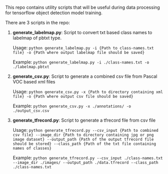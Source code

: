 This repo contains utility scripts that will be useful during data processing for tensorflow object detection model training.

There are 3 scripts in the repo:
1. **generate_labelmap.py**: Script to convert txt based class names to labelmap of pbtxt type.
    
     Usage: `python generate_labelmap.py -i {Path to class-names.txt file} -o {Path where output labelmap file should be saved}`
     
     Example: `python generate_labelmap.py -i ./class-names.txt -o ./labelmap.pbtxt`
2. **generate_csv.py**: Script to generate a combined csv file from Pascal VOC based xml files
    
     Usage: `python generate_csv.py -x {Path to directory containing xml file} -o {Path where output csv file should be saved}`
 
     Example: `python generate_csv.py -x ./annotations/ -o ./output_csv.csv`
   
2. **generate_tfrecord.py**: Script to generate a tfrecord file from csv file
    
     Usage: `python generate_tfrecord.py --csv_input {Path to combined csv file} --image_dir {Path to directory containing jpg or png image dataset} --output_path {Path of the output tfrecord file should be stored} --class_path {Path of the txt file containing names of classes}`
 
     Example: `python generate_tfrecord.py --csv_input ./class-names.txt --image_dir ./images/ --output_path ./data.tfrecord --class_path ./class-names.txt`

